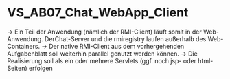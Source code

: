 # VS_AB07_Chat_WebApp_Client
-> Ein Teil der Anwendung (nämlich der RMI-Client) läuft somit in der Web-Anwendung. 
DerChat-Server und die rmiregistry laufen außerhalb des Web-Containers.
-> Der native RMI-Client aus dem vorhergehenden Aufgabenblatt soll weiterhin parallel genutzt
werden können.
-> Die Realisierung soll als ein oder mehrere Servlets (ggf. noch jsp- oder html-Seiten)
erfolgen
